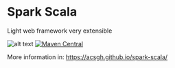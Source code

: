 # Spark Scala
Light web framework very extensible

![alt text](https://travis-ci.org/acsgh/spark-scala.svg?branch=master)
[![Maven Central](https://img.shields.io/maven-central/v/com.github.acsgh.spark.scala/core_2.12.svg?label=Maven%20Central)](https://search.maven.org/search?q=g:%22com.github.acsgh.spark.scala%22%20AND%20a:%22core_2.12%22)

More information in:
https://acsgh.github.io/spark-scala/
